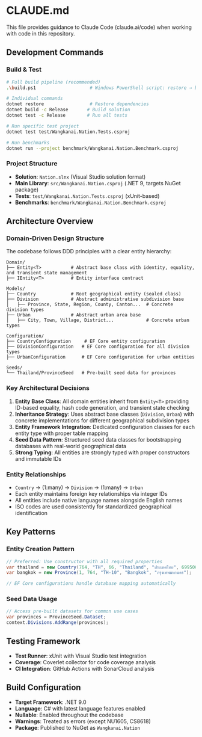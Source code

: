 # CLAUDE.md

This file provides guidance to Claude Code (claude.ai/code) when working with code in this repository.

## Development Commands

### Build & Test

```bash
# Full build pipeline (recommended)
.\build.ps1                    # Windows PowerShell script: restore → build → test

# Individual commands
dotnet restore                 # Restore dependencies
dotnet build -c Release       # Build solution
dotnet test -c Release        # Run all tests

# Run specific test project
dotnet test test/Wangkanai.Nation.Tests.csproj

# Run benchmarks
dotnet run --project benchmark/Wangkanai.Nation.Benchmark.csproj
```

### Project Structure

- **Solution**: `Nation.slnx` (Visual Studio solution format)
- **Main Library**: `src/Wangkanai.Nation.csproj` (.NET 9, targets NuGet package)
- **Tests**: `test/Wangkanai.Nation.Tests.csproj` (xUnit-based)
- **Benchmarks**: `benchmark/Wangkanai.Nation.Benchmark.csproj`

## Architecture Overview

### Domain-Driven Design Structure

The codebase follows DDD principles with a clear entity hierarchy:

```
Domain/
├── Entity<T>           # Abstract base class with identity, equality, and transient state management
├── IEntity<T>          # Entity interface contract

Models/
├── Country             # Root geographical entity (sealed class)
├── Division            # Abstract administrative subdivision base
│   ├── Province, State, Region, County, Canton...  # Concrete division types
├── Urban               # Abstract urban area base
│   ├── City, Town, Village, District...            # Concrete urban types

Configuration/
├── CountryConfiguration     # EF Core entity configuration
├── DivisionConfiguration   # EF Core configuration for all division types
├── UrbanConfiguration      # EF Core configuration for urban entities

Seeds/
└── Thailand/ProvinceSeed   # Pre-built seed data for provinces
```

### Key Architectural Decisions

1. **Entity Base Class**: All domain entities inherit from `Entity<T>` providing ID-based equality, hash code generation, and transient state checking
2. **Inheritance Strategy**: Uses abstract base classes (`Division`, `Urban`) with concrete implementations for different geographical subdivision types
3. **Entity Framework Integration**: Dedicated configuration classes for each entity type with proper table mapping
4. **Seed Data Pattern**: Structured seed data classes for bootstrapping databases with real-world geographical data
5. **Strong Typing**: All entities are strongly typed with proper constructors and immutable IDs

### Entity Relationships

- `Country` → (1:many) → `Division` → (1:many) → `Urban`
- Each entity maintains foreign key relationships via integer IDs
- All entities include native language names alongside English names
- ISO codes are used consistently for standardized geographical identification

## Key Patterns

### Entity Creation Pattern

```csharp
// Preferred: Use constructor with all required properties
var thailand = new Country(764, "TH", 66, "Thailand", "ประเทศไทย", 69950850);
var bangkok = new Province(1, 764, "TH-10", "Bangkok", "กรุงเทพมหานคร");

// EF Core configurations handle database mapping automatically
```

### Seed Data Usage

```csharp
// Access pre-built datasets for common use cases
var provinces = ProvinceSeed.Dataset;
context.Divisions.AddRange(provinces);
```

## Testing Framework

- **Test Runner**: xUnit with Visual Studio test integration
- **Coverage**: Coverlet collector for code coverage analysis
- **CI Integration**: GitHub Actions with SonarCloud analysis

## Build Configuration

- **Target Framework**: .NET 9.0
- **Language**: C# with latest language features enabled
- **Nullable**: Enabled throughout the codebase
- **Warnings**: Treated as errors (except NU1605, CS8618)
- **Package**: Published to NuGet as `Wangkanai.Nation`